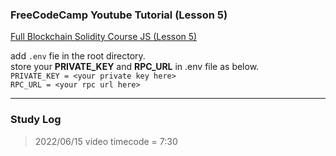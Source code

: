 ### FreeCodeCamp Youtube Tutorial (Lesson 5)  
[Full Blockchain Solidity Course JS (Lesson 5)](https://github.com/smartcontractkit/full-blockchain-solidity-course-js#lesson-5-ethersjs-simple-storage)

add `.env` fie in the root directory.  
store your **PRIVATE_KEY** and **RPC_URL** in .env file as below.  
`PRIVATE_KEY = <your private key here>`  
`RPC_URL = <your rpc url here>`  

---
### Study Log
> 2022/06/15 video timecode = 7:30
> 

